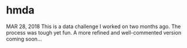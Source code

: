 # hmda
MAR 28, 2018
This is a data challenge I worked on two months ago. The process was tough yet fun.
A more refined and well-commented version coming soon...
